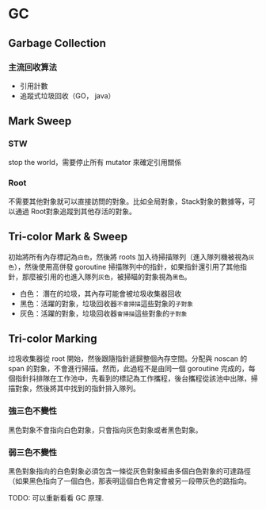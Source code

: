 # GC

## Garbage Collection

### 主流回收算法

- 引用計數
- 追蹤式垃圾回收（GO， java）

## Mark Sweep

### STW

stop the world，需要停止所有 mutator 來確定引用關係

### Root

不需要其他對象就可以直接訪問的對象。比如全局對象，Stack對象的數據等，可以通過 Root對象追蹤到其他存活的對象。

## Tri-color Mark & Sweep

初始將所有內存標記為`白色`，然後將 roots 加入待掃描隊列（進入隊列機被視為`灰色`），然後使用高併發 goroutine 掃描隊列中的指針，如果指針還引用了其他指針，那麼被引用的也進入隊列`灰色`，被掃瞄的對象視為`黑色`。

- 白色： 潛在的垃圾，其內存可能會被垃圾收集器回收
- 黑色：活躍的對象，垃圾回收器`不會掃描`這些對象的`子對象`
- 灰色：活躍的對象，垃圾回收器`會掃描`這些對象的`子對象`

## Tri-color Marking

垃圾收集器從 root 開始，然後跟隨指針遞歸整個內存空間。分配與 noscan 的 span 的對象，不會進行掃描。然而，此過程不是由同一個 goroutine 完成的，每個指針抖排隊在工作池中，先看到的標記為工作攜程，後台攜程從該池中出隊，掃描對象，然後將其中找到的指針排入隊列。

### 強三色不變性

黑色對象不會指向白色對象，只會指向灰色對象或者黑色對象。

### 弱三色不變性

黑色對象指向的白色對象必須包含一條從灰色對象經由多個白色對象的可達路徑（如果黑色指向了一個白色，那表明這個白色肯定會被另一段帶灰色的路指向。

TODO: 可以重新看看 GC 原理.
